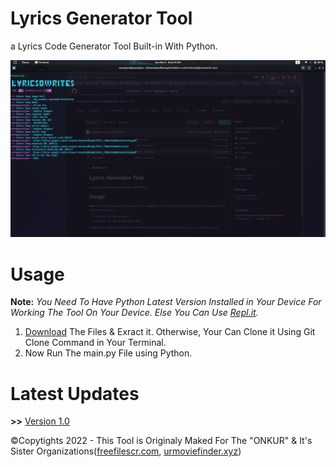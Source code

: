 # Lyrics Generator Tool
a Lyrics Code Generator Tool Built-in With Python.

<img src='https://github.com/aaarajuan/Lyrics-Generator-Tool/blob/main/Screenshot%20from%202022-03-06%2006-42-35.png'/>

# Usage
**Note:** _You Need To Have Python Latest Version Installed in Your Device For Working The Tool On Your Device. Else You Can Use <a href='https://replit.com/@aaarajuan' rel='nofollow' target='_blank'>Repl.it</a>._

1. <a href='https://github.com/aaarajuan/Lyrics-Generator-Tool/archive/refs/heads/main.zip' rel='nofollow' target='_blank'>Download</a> The Files & Exract it. Otherwise, Your Can Clone it Using Git Clone Command in Your Terminal.
2. Now Run The main.py File using Python.

# Latest Updates
**>>** <a href='https://github.com/aaarajuan/Lyrics-Generator-Tool/archive/refs/heads/main.zip' rel='nofollow' target='_blank'>Version 1.0</a>

&copy;Copytights 2022 - This Tool is Originaly Maked For The "ONKUR" & It's Sister Organizations(<a href='https://www.freefilescr.com' rel='dofollow' target='_blank'>freefilescr.com</a>, <a href='https://www.urmoviefinder.xyz' rel='dofollow' target='_blank'>urmoviefinder.xyz</a>)
